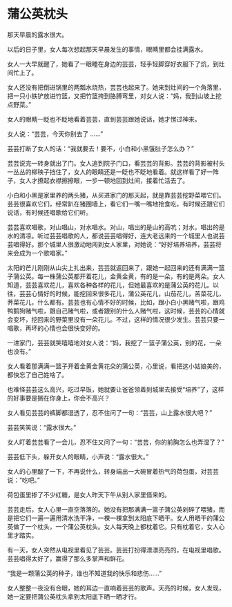 # 蒲公英枕头

那天早晨的露水很大。 

以后的日子里，女人每次想起那天早晨发生的事情，眼睛里都会挂满露水。 

女人一大早就醒了，她看了一眼睡在身边的芸芸，轻手轻脚穿好衣服下了炕，到灶间忙上了。 

女人还没有把倒进锅里的两瓢水烧热，芸芸也起来了。她来到灶间的一个角落里，把一只小铁铲放进竹篮，又把竹篮挎到胳膊弯里，对女人说：“妈，我到山坡上挖点野菜。” 

女人的眼睛一眨也不眨地看着芸芸，直到芸芸跟她说话，她才愣过神来。 

女人说：“芸芸，今天你别去了 ……” 

芸芸打断了女人的话：“我就要去！要不，小白和小黑饿肚子怎么办？” 

芸芸说完一转身就出了门。女人追到院子门口，看芸芸的背影。芸芸的背影被村头一丛丛的柳秧子挡住了，女人的眼睛还是一眨也不眨地看着。就这样看了好一阵子，女人才撩起衣襟擦擦眼，一步一顿地回到灶间，接着忙活去了。 

小白和小黑是家里养的两头猪，从买进家门的那天起，就是靠芸芸挖野菜喂它们。芸芸很喜欢它们，经常趴在猪圈墙上，看它们一嘴一嘴地抢食吃，有时候还跟它们说话，有时候还唱歌给它们听。 

芸芸喜欢唱歌，对山唱山，对水唱水。对山，唱出的是山的高吭；对水，唱出的是水的清凉。听过芸芸唱歌的人，都说芸芸唱得好，连大老远来的一个城里人也说芸芸唱得好。那个城里人很激动地闯到女人家里，对她说：“好好培养培养，芸芸将来会成为一个歌唱家。” 

太阳的芒儿刚刚从山尖上扎出来，芸芸就返回来了，跟她一起回来的还有满满一篮子蒲公英。每一株蒲公英都开着花儿，金黄金黄，有的是一朵，有的是两朵。女人知道，芸芸喜欢花儿，喜欢各种各样的花儿，但她最喜欢的是蒲公英的花儿。以往，芸芸心情好的时候，能挖回来很多花儿，蒲公英花儿，山茄花儿，苦菜花儿，荠菜花儿，什么都有。芸芸也有心情不好的时候，比如，跟小白小黑赌气啦，跟鸡鸭鹅狗赌气啦，跟自己赌气啦，或者跟别的什么人赌气啦，这时候，芸芸的心情就会变坏，挖回来的野菜里没有一朵花儿。不过，这样的情况很少发生。芸芸只要一唱歌，再坏的心情也会很快变好的。 

一进家门，芸芸就笑嘻嘻地对女人说：“妈，我挖了一篮子蒲公英，别的花，一朵也没有。” 

女人看着那满满一篮子开着金黄金黄花朵的蒲公英，心里说，看把这小姑娘美的，都快忘了自己姓啥了。 

也难怪芸芸这么高兴，吃过早饭，她就要让爸爸领着到城里去接受“培养”了，这样的好事要是搁在你身上，你会不高兴？ 

女人看见芸芸的裤脚都湿透了，忍不住问了一句：“芸芸，山上露水很大吧？” 

芸芸笑笑说：“露水很大。” 

女人盯着芸芸看了一会儿，忍不住又问了一句：“芸芸，你的前胸怎么也弄湿了？” 

芸芸低下头，躲开女人的眼睛，小声说：“露水很大。” 

女人的心里酸了一下，不再说什么，转身端出一大碗冒着热气的荷包蛋，对芸芸说：“吃吧。” 

荷包蛋里掺了不少红糖，是女人昨天下午从别人家里借来的。 

芸芸走后，女人心里一直空落落的。她没有把那满满一篮子蒲公英剁碎了喂猪，而是把它们一遍一遍用清水洗干净，一棵一棵拿到太阳底下晒干。女人用晒干的蒲公英做了一个枕头，一个蒲公英枕头。女人每天晚上都枕着它。只有枕着它，女人心里才踏实。 

有一天，女人突然从电视里看见了芸芸。芸芸打扮得漂漂亮亮的，在电视里唱歌。芸芸唱得太好了，赢得了那么多掌声和鲜花。 

“我是一颗蒲公英的种子，谁也不知道我的快乐和悲伤……” 

女人整整一夜没有合眼，她的耳边一直响着芸芸的歌声。天亮的时候，女人发现，她一定要把蒲公英枕头拿到太阳底下晒一晒才行。
 